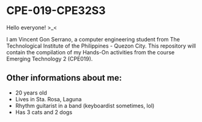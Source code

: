 # CPE-019-CPE32S3

Hello everyone! >_<

I am Vincent Gon Serrano, a computer engineering student from The Technological Institute of the Philippines - Quezon City. This repository will contain the compilation of my Hands-On activities from the course Emerging Technology 2 (CPE019). 

## Other informations about me:
- 20 years old
- Lives in Sta. Rosa, Laguna
- Rhythm guitarist in a band (keyboardist sometimes, lol)
- Has 3 cats and 2 dogs
